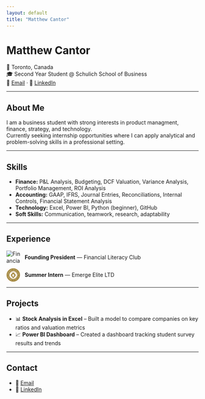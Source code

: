 ```yaml
---
layout: default
title: "Matthew Cantor"
---
```


# Matthew Cantor
📍 Toronto, Canada  
🎓 Second Year Student @ Schulich School of Business  
📧 [Email](mailto:matthewcantor06@gmail.com) · 💼 [LinkedIn](https://www.linkedin.com/in/matthew-cantor-12a786334)

---

## About Me
I am a business student with strong interests in product managment, finance, strategy, and technology.  
Currently seeking internship opportunities where I can apply analytical and problem-solving skills in a professional setting.  

---

## Skills
- **Finance:** P&L Analysis, Budgeting, DCF Valuation, Variance Analysis, Portfolio Management, ROI Analysis
- **Accounting:** GAAP, IFRS, Journal Entries, Reconciliations, Internal Controls, Financial Statement Analysis  
- **Technology:** Excel, Power BI, Python (beginner), GitHub  
- **Soft Skills:** Communication, teamwork, research, adaptability  

---
##
<!-- EXPERIENCE-START -->
<style>
  .experience-list { margin: 0; padding: 0; list-style: none; }
  .experience-item {
    display: flex; align-items: center; gap: 12px;
    margin: 10px 0; line-height: 1.3;
  }
  .experience-item img {
    width: 36px; height: 36px; object-fit: contain;
    image-rendering: -webkit-optimize-contrast;
  }
  @media (prefers-color-scheme: dark) {
    .experience-item img { background: #fff; border-radius: 4px; padding: 2px; }
  }
</style>

<h2 id="experience">Experience</h2>
<ul class="experience-list">
  <li class="experience-item">
    <img src="whitelogo(1).jpg" alt="Financial Literacy Club logo">
    <div><strong>Founding President</strong> — Financial Literacy Club</div>
  </li>
  <li class="experience-item">
    <img src="emerge.png" alt="Emerge Elite LTD logo">
    <div><strong>Summer Intern</strong> — Emerge Elite LTD</div>
  </li>
</ul>
<!-- EXPERIENCE-END -->

---

## Projects
- 📊 **Stock Analysis in Excel** – Built a model to compare companies on key ratios and valuation metrics  
- 📈 **Power BI Dashboard** – Created a dashboard tracking student survey results and trends  

---

## Contact
- 📧 [Email](mailto:matthewcantor06@gmail.com)  
- 💼 [LinkedIn](https://www.linkedin.com/in/matthew-cantor-12a786334)
